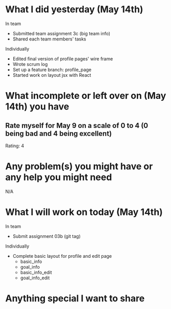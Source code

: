 # What I did yesterday (May 14th)
In team
- Submitted team assignment 3c (big team info)
- Shared each team members' tasks

Individually
- Edited final version of profile pages' wire frame
- Wrote scrum log
- Set up a feature branch: profile_page
- Started work on layout jsx with React

# What incomplete or left over on (May 14th) you have

## Rate myself for May 9 on a scale of 0 to 4 (0 being bad and 4 being excellent)
Rating: 4

# Any problem(s) you might have or any help you might need
N/A

# What I will work on today (May 14th)
In team
- Submit assignment 03b (git tag)

Individually
- Complete basic layout for profile and edit page
    - basic_info
    - goal_info
    - basic_info_edit
    - goal_info_edit

# Anything special I want to share